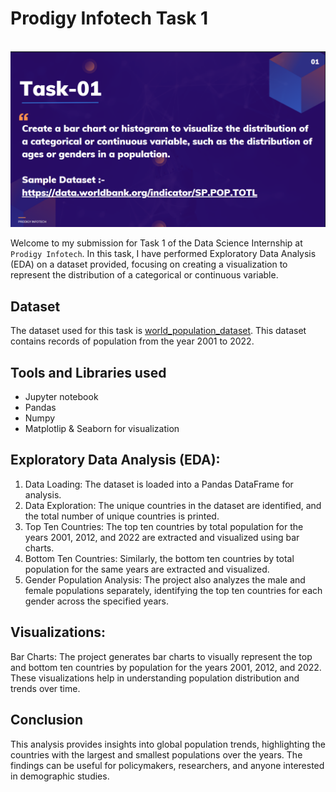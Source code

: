 # Prodigy Infotech Task 1
<br>
<img src="https://github.com/Ksheeraja23/Prodigy_infotech_task1/blob/main/ds1.png">

Welcome to my submission for Task 1 of the Data Science Internship at `Prodigy Infotech`. In this task, I have performed Exploratory Data Analysis (EDA) on a dataset provided, focusing on creating a visualization to represent the distribution of a categorical or continuous variable.

## Dataset

The dataset used for this task is <a href="https://github.com/kindo-tk/PRODIGY_DS_01/blob/main/worldpopulationdata.csv">world_population_dataset</a>. This dataset contains records of population from the year 2001 to 2022. 

## Tools and Libraries used
- Jupyter notebook
- Pandas
- Numpy
- Matplotlip & Seaborn for visualization

## Exploratory Data Analysis (EDA):
1. Data Loading: The dataset is loaded into a Pandas DataFrame for analysis.
2. Data Exploration: The unique countries in the dataset are identified, and the total number of unique countries is printed.
3. Top Ten Countries: The top ten countries by total population for the years 2001, 2012, and 2022 are extracted and visualized using bar charts.
4. Bottom Ten Countries: Similarly, the bottom ten countries by total population for the same years are extracted and visualized.
5. Gender Population Analysis: The project also analyzes the male and female populations separately, identifying the top ten countries for each gender across the specified years.

## Visualizations:
Bar Charts: The project generates bar charts to visually represent the top and bottom ten countries by population for the years 2001, 2012, and 2022. These visualizations help in understanding population distribution and trends over time.

## Conclusion
This analysis provides insights into global population trends, highlighting the countries with the largest and smallest populations over the years. The findings can be useful for policymakers, researchers, and anyone interested in demographic studies.
